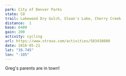 ```yaml
---
park: City of Denver Parks
state: CO
trail: Lakewood Dry Gulch, Sloan's Lake, Cherry Creek
distance:  1
base: 6400
gain: 200
activity: cycling
url: https://www.strava.com/activities/583438600
date: 2016-05-21
lat: "39.745"
lon: "-105"
---
```

Greg's parents are in town!

